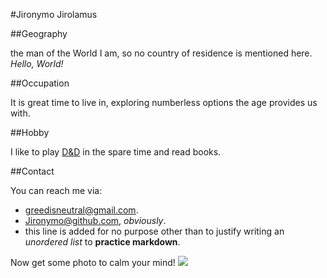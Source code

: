 #Jironymo Jirolamus

##Geography

the man of the World I am, so no country of residence is mentioned here.
*Hello, World!*

##Occupation

It is great time to live in, exploring numberless options the age provides us with. 

##Hobby

I like to play [D&D](https://en.wikipedia.org/wiki/Dungeons_%26_Dragons) in the spare time and read books.

##Contact

You can reach me via: 
- greedisneutral@gmail.com.
- Jironymo@github.com, *obviously*.
- this line is added for no purpose other than to justify writing an *unordered list* to **practice markdown**.

Now get some photo to calm your mind! 
![](https://lh3.googleusercontent.com/YGJ77qN9KiwctZgfqV8Bf3hNo0rZvcFaPKDTkvtS6kVbtwyCS80Pm6dpXzJCCLZE1Q)
